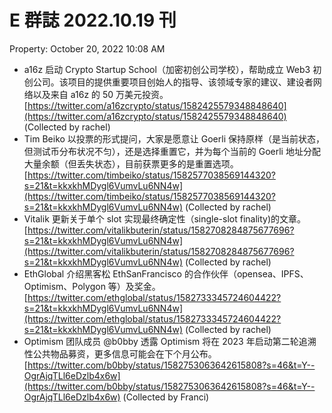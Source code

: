 # E 群誌 2022.10.19 刊

Property: October 20, 2022 10:08 AM

- a16z 启动 Crypto Startup School（加密初创公司学校），帮助成立 Web3 初创公司。该项目的提供重要项目创始人的指导、该领域专家的建议、建设者网络以及来自 a16z 的 50 万美元投资。[https://twitter.com/a16zcrypto/status/1582425579348848640](https://twitter.com/a16zcrypto/status/1582425579348848640) (Collected by rachel)
- Tim Beiko 以投票的形式提问，大家是愿意让 Goerli 保持原样（是当前状态，但测试币分布状况不匀），还是选择重置它，并为每个当前的 Goerli 地址分配大量余额（但丢失状态），目前获票更多的是重置选项。[https://twitter.com/timbeiko/status/1582577038569144320?s=21&t=kkxkhMDygl6VumvLu6NN4w](https://twitter.com/timbeiko/status/1582577038569144320?s=21&t=kkxkhMDygl6VumvLu6NN4w) (Collected by rachel)
- Vitalik 更新关于单个 slot 实现最终确定性（single-slot finality)的文章。[https://twitter.com/vitalikbuterin/status/1582708284875677696?s=21&t=kkxkhMDygl6VumvLu6NN4w](https://twitter.com/vitalikbuterin/status/1582708284875677696?s=21&t=kkxkhMDygl6VumvLu6NN4w) (Collected by rachel)
- EthGlobal 介绍黑客松 EthSanFrancisco 的合作伙伴（opensea、IPFS、Optimism、Polygon 等）及奖金。[https://twitter.com/ethglobal/status/1582733345724604422?s=21&t=kkxkhMDygl6VumvLu6NN4w](https://twitter.com/ethglobal/status/1582733345724604422?s=21&t=kkxkhMDygl6VumvLu6NN4w) (Collected by rachel)
- Optimism 团队成员 @b0bby 透露 Optimism 将在 2023 年启动第二轮追溯性公共物品募资，更多信息可能会在下个月公布。[https://twitter.com/b0bby/status/1582753063642615808?s=46&t=Y--OgrAjqTLl6eDzlb4x6w](https://twitter.com/b0bby/status/1582753063642615808?s=46&t=Y--OgrAjqTLl6eDzlb4x6w) (Collected by Franci)